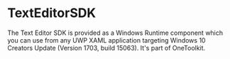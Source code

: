 # TextEditorSDK

The Text Editor SDK is provided as a Windows Runtime component which you can use from any UWP XAML application targeting Windows 10 Creators Update (Version 1703, build 15063). It's part of OneToolkit.
